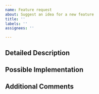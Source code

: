 ```yaml
---
name: Feature request
about: Suggest an idea for a new feature
title: ''
labels: ''
assignees: ''

---
```


## Detailed Description
<!--- Provide a detailed description of the change or addition you are proposing -->

## Possible Implementation
<!--- Share ideas for implementing the addition or change if you already thought of something (not obligatory) -->

## Additional Comments
